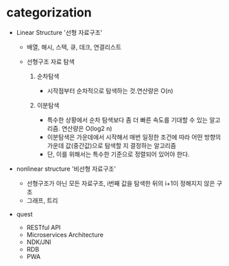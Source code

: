 # categorization

- Linear Structure '선형 자료구조'

  - 배열, 해시, 스택, 큐, 데크, 연결리스트

  - 선형구조 자료 탐색

    1. 순차탐색

       - 시작점부터 순차적으로 탐색하는 것.연산량은 O(n)

    2. 이분탐색
       - 특수한 상황에서 순차 탐색보다 좀 더 빠른 속도를 기대할 수 있는 알고리즘. 연산량은 O(log2 n)
       - 이분탐색은 가운데에서 시작해서 매번 일정한 조건에 따라 어떤 방향의 가운데 값(중간값)으로 탐색할 지 결정하는 알고리즘 
       - 단, 이를 위해서는 특수한 기준으로 정렬되어 있어야 한다.

- nonlinear structure '비선형 자료구조'
  - 선형구조가 아닌 모든 자료구조, i번째 값을 탐색한 뒤의 i+1이 정해지지 않은 구조
  - 그래프, 트리



- quest
  - RESTful API
  - Microservices Architecture
  - NDK/JNI
  - RDB
  - PWA